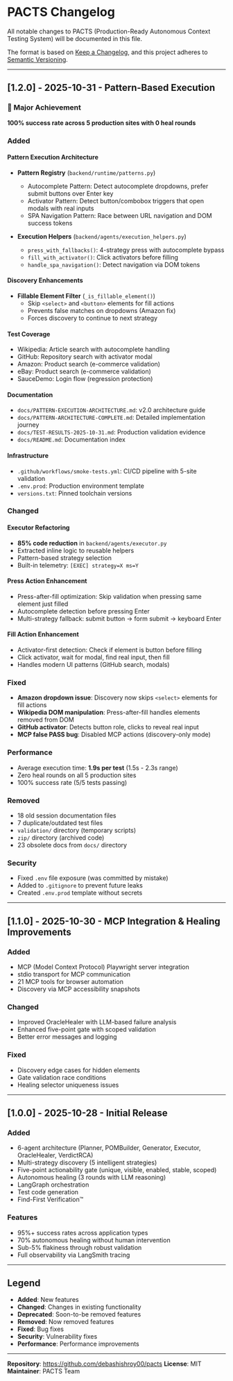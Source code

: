 # PACTS Changelog

All notable changes to PACTS (Production-Ready Autonomous Context Testing System) will be documented in this file.

The format is based on [Keep a Changelog](https://keepachangelog.com/en/1.0.0/),
and this project adheres to [Semantic Versioning](https://semver.org/spec/v2.0.0.html).

---

## [1.2.0] - 2025-10-31 - Pattern-Based Execution

### 🎉 Major Achievement
**100% success rate across 5 production sites with 0 heal rounds**

### Added

#### Pattern Execution Architecture
- **Pattern Registry** (`backend/runtime/patterns.py`)
  - Autocomplete Pattern: Detect autocomplete dropdowns, prefer submit buttons over Enter key
  - Activator Pattern: Detect button/combobox triggers that open modals with real inputs
  - SPA Navigation Pattern: Race between URL navigation and DOM success tokens

- **Execution Helpers** (`backend/agents/execution_helpers.py`)
  - `press_with_fallbacks()`: 4-strategy press with autocomplete bypass
  - `fill_with_activator()`: Click activators before filling
  - `handle_spa_navigation()`: Detect navigation via DOM tokens

#### Discovery Enhancements
- **Fillable Element Filter** (`_is_fillable_element()`)
  - Skip `<select>` and `<button>` elements for fill actions
  - Prevents false matches on dropdowns (Amazon fix)
  - Forces discovery to continue to next strategy

#### Test Coverage
- Wikipedia: Article search with autocomplete handling
- GitHub: Repository search with activator modal
- Amazon: Product search (e-commerce validation)
- eBay: Product search (e-commerce validation)
- SauceDemo: Login flow (regression protection)

#### Documentation
- `docs/PATTERN-EXECUTION-ARCHITECTURE.md`: v2.0 architecture guide
- `docs/PATTERN-ARCHITECTURE-COMPLETE.md`: Detailed implementation journey
- `docs/TEST-RESULTS-2025-10-31.md`: Production validation evidence
- `docs/README.md`: Documentation index

#### Infrastructure
- `.github/workflows/smoke-tests.yml`: CI/CD pipeline with 5-site validation
- `.env.prod`: Production environment template
- `versions.txt`: Pinned toolchain versions

### Changed

#### Executor Refactoring
- **85% code reduction** in `backend/agents/executor.py`
- Extracted inline logic to reusable helpers
- Pattern-based strategy selection
- Built-in telemetry: `[EXEC] strategy=X ms=Y`

#### Press Action Enhancement
- Press-after-fill optimization: Skip validation when pressing same element just filled
- Autocomplete detection before pressing Enter
- Multi-strategy fallback: submit button → form submit → keyboard Enter

#### Fill Action Enhancement
- Activator-first detection: Check if element is button before filling
- Click activator, wait for modal, find real input, then fill
- Handles modern UI patterns (GitHub search, modals)

### Fixed
- **Amazon dropdown issue**: Discovery now skips `<select>` elements for fill actions
- **Wikipedia DOM manipulation**: Press-after-fill handles elements removed from DOM
- **GitHub activator**: Detects button role, clicks to reveal real input
- **MCP false PASS bug**: Disabled MCP actions (discovery-only mode)

### Performance
- Average execution time: **1.9s per test** (1.5s - 2.3s range)
- Zero heal rounds on all 5 production sites
- 100% success rate (5/5 tests passing)

### Removed
- 18 old session documentation files
- 7 duplicate/outdated test files
- `validation/` directory (temporary scripts)
- `zip/` directory (archived code)
- 23 obsolete docs from `docs/` directory

### Security
- Fixed `.env` file exposure (was committed by mistake)
- Added to `.gitignore` to prevent future leaks
- Created `.env.prod` template without secrets

---

## [1.1.0] - 2025-10-30 - MCP Integration & Healing Improvements

### Added
- MCP (Model Context Protocol) Playwright server integration
- stdio transport for MCP communication
- 21 MCP tools for browser automation
- Discovery via MCP accessibility snapshots

### Changed
- Improved OracleHealer with LLM-based failure analysis
- Enhanced five-point gate with scoped validation
- Better error messages and logging

### Fixed
- Discovery edge cases for hidden elements
- Gate validation race conditions
- Healing selector uniqueness issues

---

## [1.0.0] - 2025-10-28 - Initial Release

### Added
- 6-agent architecture (Planner, POMBuilder, Generator, Executor, OracleHealer, VerdictRCA)
- Multi-strategy discovery (5 intelligent strategies)
- Five-point actionability gate (unique, visible, enabled, stable, scoped)
- Autonomous healing (3 rounds with LLM reasoning)
- LangGraph orchestration
- Test code generation
- Find-First Verification™

### Features
- 95%+ success rates across application types
- 70% autonomous healing without human intervention
- Sub-5% flakiness through robust validation
- Full observability via LangSmith tracing

---

## Legend

- **Added**: New features
- **Changed**: Changes in existing functionality
- **Deprecated**: Soon-to-be removed features
- **Removed**: Now removed features
- **Fixed**: Bug fixes
- **Security**: Vulnerability fixes
- **Performance**: Performance improvements

---

**Repository**: https://github.com/debashishroy00/pacts
**License**: MIT
**Maintainer**: PACTS Team
